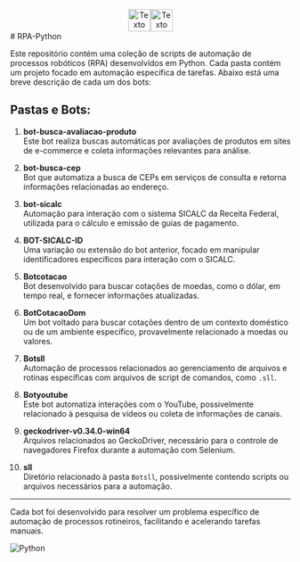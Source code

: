 <div style="text-align: center;">
<img src="https://i.imgur.com/0Qpr4bB.png" alt="Texto alternativo da imagem 1" width="40" /><img src="https://i.imgur.com/qeWq2lG.jpg" alt="Texto alternativo da imagem 2" width="40" />
</div>
# RPA-Python

Este repositório contém uma coleção de scripts de automação de processos robóticos (RPA) desenvolvidos em Python. Cada pasta contém um projeto focado em automação específica de tarefas. Abaixo está uma breve descrição de cada um dos bots:

## Pastas e Bots:

1. **bot-busca-avaliacao-produto**  
   Este bot realiza buscas automáticas por avaliações de produtos em sites de e-commerce e coleta informações relevantes para análise.

2. **bot-busca-cep**  
   Bot que automatiza a busca de CEPs em serviços de consulta e retorna informações relacionadas ao endereço.

3. **bot-sicalc**  
   Automação para interação com o sistema SICALC da Receita Federal, utilizada para o cálculo e emissão de guias de pagamento.

4. **BOT-SICALC-ID**  
   Uma variação ou extensão do bot anterior, focado em manipular identificadores específicos para interação com o SICALC.

5. **Botcotacao**  
   Bot desenvolvido para buscar cotações de moedas, como o dólar, em tempo real, e fornecer informações atualizadas.

6. **BotCotacaoDom**  
   Um bot voltado para buscar cotações dentro de um contexto doméstico ou de um ambiente específico, provavelmente relacionado a moedas ou valores.

7. **Botsll**  
   Automação de processos relacionados ao gerenciamento de arquivos e rotinas específicas com arquivos de script de comandos, como `.sll`.

8. **Botyoutube**  
   Este bot automatiza interações com o YouTube, possivelmente relacionado à pesquisa de vídeos ou coleta de informações de canais.

9. **geckodriver-v0.34.0-win64**  
   Arquivos relacionados ao GeckoDriver, necessário para o controle de navegadores Firefox durante a automação com Selenium.

10. **sll**  
   Diretório relacionado à pasta `Botsll`, possivelmente contendo scripts ou arquivos necessários para a automação.

---

Cada bot foi desenvolvido para resolver um problema específico de automação de processos rotineiros, facilitando e acelerando tarefas manuais.

![Python](https://img.shields.io/badge/Python-3.x-blue.svg)